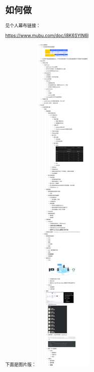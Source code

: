 
# 如何做

见个人幕布链接：



<a target="_blank" href="https://www.mubu.com/doc/i8K6SYlN6I">https://www.mubu.com/doc/i8K6SYlN6I</a>



下面是图片版：
![](./1.png)